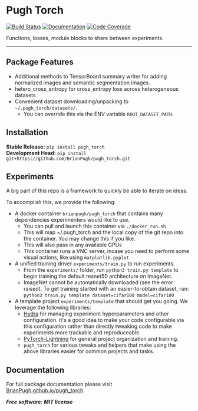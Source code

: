 # Pugh Torch

[![Build Status](https://github.com/BrianPugh/pugh_torch/workflows/Build%20Master/badge.svg)](https://github.com/BrianPugh/pugh_torch/actions)
[![Documentation](https://github.com/BrianPugh/pugh_torch/workflows/Documentation/badge.svg)](https://BrianPugh.github.io/pugh_torch)
[![Code Coverage](https://codecov.io/gh/BrianPugh/pugh_torch/branch/master/graph/badge.svg)](https://codecov.io/gh/BrianPugh/pugh_torch)

Functions, losses, module blocks to share between experiments.

---

## Package Features
* Additional methods to TensorBoard summary writer for adding normalized images and semantic segmentation images.
* hetero_cross_entropy for cross_entropy loss across heterogeneous datasets
* Convenient dataset downloading/unpacking to `~/.pugh_torch/datasets/`.
    * You can override this via the ENV variable `ROOT_DATASET_PATH`.

## Installation
**Stable Release:** `pip install pugh_torch`<br>
**Development Head:** `pip install git+https://github.com/BrianPugh/pugh_torch.git`

## Experiments
A big part of this repo is a framework to quickly be able to iterate on ideas.

To accomplish this, we provide the following:
* A docker container `brianpugh/pugh_torch` that contains many dependencies
  experimenters would like to use.
    * You can pull and launch this container via `./docker_run.sh`
    * This will map ~/.pugh_torch and the local copy of the git repo 
      into the container. You may change this if you like.
    * This will also pass in any available GPUs
    * This container runs a VNC server, incase you need to perform some visual
      actions, like using `matplotlib.pyplot`
* A unified training driver `experiments/train.py` to run experiments.
    * From the `experiments/` folder, run `python3 train.py template` to begin
      training the default resnet50 architecture on ImageNet.
    * ImageNet cannot be automatically downloaded (see the error raised). To
      get training started with an easier-to-obtain dataset, run:
          ```
          python3 train.py template dataset=cifar100 model=cifar100
          ```
* A template project `experiments/template` that should get you going. We
  leverage the following libraries:
    * [Hydra](https://github.com/facebookresearch/hydra) for managing experiment
      hyperparameters and other configuration. It's a good idea to make your 
      code configurable via this configuration rather than directly tweaking 
      code to make experiments more trackable and reproduceable.
    * [PyTorch-Lightning](https://github.com/PyTorchLightning/pytorch-lightning)
      for general project organization and training.
    * `pugh_torch` for various tweaks and helpers that make using the above
      libraries easier for common projects and tasks.

## Documentation
For full package documentation please visit [BrianPugh.github.io/pugh_torch](https://BrianPugh.github.io/pugh_torch).

***Free software: MIT license***

